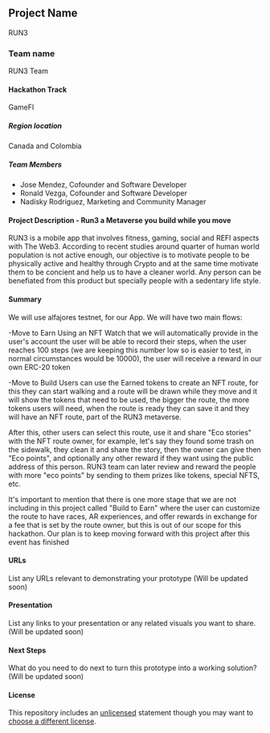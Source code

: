 ## Project Name

RUN3

### Team name

RUN3 Team

#### Hackathon Track

GameFI

##### Region location

Canada and Colombia

##### Team Members

- Jose Mendez, Cofounder and Software Developer
- Ronald Vezga, Cofounder and Software Developer
- Nadisky Rodriguez, Marketing and Community Manager

#### Project Description - Run3 a Metaverse you build while you move

RUN3 is a mobile app that involves fitness, gaming, social and REFI aspects with The Web3.
According to recent studies around quarter of human world population is not active enough, our objective is to motivate people to be physically active and healthy through Crypto and at the same time motivate them to be concient and help us to have a cleaner world. Any person can be benefiated from this product but specially people with a sedentary life style.

#### Summary

We will use alfajores testnet, for our App. We will have two main flows:

-Move to Earn Using an NFT Watch that we will automatically provide in the user's account the user will be able to record their steps, when the user reaches 100 steps (we are keeping this number low so is easier to test, in normal circumstances would be 10000), the user will receive a reward in our own ERC-20 token

-Move to Build Users can use the Earned tokens to create an NFT route, for this they can start walking and a route will be drawn while they move and it will show the tokens that need to be used, the bigger the route, the more tokens users will need, when the route is ready they can save it and they will have an NFT route, part of the RUN3 metaverse.

After this, other users can select this route, use it and share "Eco stories" with the NFT route owner, for example, let's say they found some trash on the sidewalk, they clean it and share the story, then the owner can give then "Eco points", and optionally any other reward if they want using the public address of this person. RUN3 team can later review and reward the people with more "eco points" by sending to them prizes like tokens, special NFTS, etc.

It's important to mention that there is one more stage that we are not including in this project called "Build to Earn" where the user can customize the route to have races, AR experiences, and offer rewards in exchange for a fee that is set by the route owner, but this is out of our scope for this hackathon. Our plan is to keep moving forward with this project after this event has finished

#### URLs

List any URLs relevant to demonstrating your prototype (Will be updated soon)

#### Presentation

List any links to your presentation or any related visuals you want to share. (Will be updated soon)

#### Next Steps

What do you need to do next to turn this prototype into a working solution? (Will be updated soon)

#### License

This repository includes an [unlicensed](http://unlicense.org/) statement though you may want to [choose a different license](https://choosealicense.com/).
